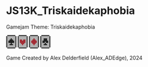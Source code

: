 # JS13K_Triskaidekaphobia
Gamejam Theme: Triskaidekaphobia

<img src="/docs/images/minicards2.png" alt="screenshot" width="120px">

Game Created by Alex Delderfield (Alex_ADEdge), 2024
